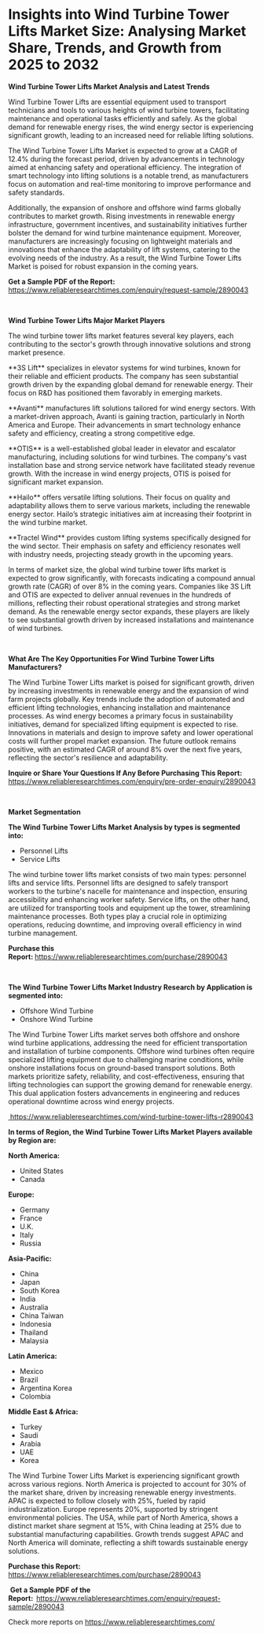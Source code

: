 <p><h1>Insights into Wind Turbine Tower Lifts Market Size: Analysing Market Share, Trends, and Growth from 2025 to 2032</h1></p><p><strong>Wind Turbine Tower Lifts Market Analysis and Latest Trends</strong></p>
<p><p>Wind Turbine Tower Lifts are essential equipment used to transport technicians and tools to various heights of wind turbine towers, facilitating maintenance and operational tasks efficiently and safely. As the global demand for renewable energy rises, the wind energy sector is experiencing significant growth, leading to an increased need for reliable lifting solutions. </p><p>The Wind Turbine Tower Lifts Market is expected to grow at a CAGR of 12.4% during the forecast period, driven by advancements in technology aimed at enhancing safety and operational efficiency. The integration of smart technology into lifting solutions is a notable trend, as manufacturers focus on automation and real-time monitoring to improve performance and safety standards.</p><p>Additionally, the expansion of onshore and offshore wind farms globally contributes to market growth. Rising investments in renewable energy infrastructure, government incentives, and sustainability initiatives further bolster the demand for wind turbine maintenance equipment. Moreover, manufacturers are increasingly focusing on lightweight materials and innovations that enhance the adaptability of lift systems, catering to the evolving needs of the industry. As a result, the Wind Turbine Tower Lifts Market is poised for robust expansion in the coming years.</p></p>
<p><strong>Get a Sample PDF of the Report:&nbsp;</strong> <a href="https://www.reliableresearchtimes.com/enquiry/request-sample/2890043?utm_campaign=2937&utm_medium=2&utm_source=Github&utm_content=ia&utm_term=14032025&utm_id=wind-turbine-tower-lifts">https://www.reliableresearchtimes.com/enquiry/request-sample/2890043</a></p>
<p>&nbsp;</p>
<p><strong>Wind Turbine Tower Lifts Major Market Players</strong></p>
<p><p>The wind turbine tower lifts market features several key players, each contributing to the sector's growth through innovative solutions and strong market presence.</p><p>**3S Lift** specializes in elevator systems for wind turbines, known for their reliable and efficient products. The company has seen substantial growth driven by the expanding global demand for renewable energy. Their focus on R&D has positioned them favorably in emerging markets.</p><p>**Avanti** manufactures lift solutions tailored for wind energy sectors. With a market-driven approach, Avanti is gaining traction, particularly in North America and Europe. Their advancements in smart technology enhance safety and efficiency, creating a strong competitive edge.</p><p>**OTIS** is a well-established global leader in elevator and escalator manufacturing, including solutions for wind turbines. The company's vast installation base and strong service network have facilitated steady revenue growth. With the increase in wind energy projects, OTIS is poised for significant market expansion.</p><p>**Hailo** offers versatile lifting solutions. Their focus on quality and adaptability allows them to serve various markets, including the renewable energy sector. Hailo’s strategic initiatives aim at increasing their footprint in the wind turbine market.</p><p>**Tractel Wind** provides custom lifting systems specifically designed for the wind sector. Their emphasis on safety and efficiency resonates well with industry needs, projecting steady growth in the upcoming years.</p><p>In terms of market size, the global wind turbine tower lifts market is expected to grow significantly, with forecasts indicating a compound annual growth rate (CAGR) of over 8% in the coming years. Companies like 3S Lift and OTIS are expected to deliver annual revenues in the hundreds of millions, reflecting their robust operational strategies and strong market demand. As the renewable energy sector expands, these players are likely to see substantial growth driven by increased installations and maintenance of wind turbines.</p></p>
<p>&nbsp;</p>
<p><strong>What Are The Key Opportunities For Wind Turbine Tower Lifts Manufacturers?</strong></p>
<p><p>The Wind Turbine Tower Lifts market is poised for significant growth, driven by increasing investments in renewable energy and the expansion of wind farm projects globally. Key trends include the adoption of automated and efficient lifting technologies, enhancing installation and maintenance processes. As wind energy becomes a primary focus in sustainability initiatives, demand for specialized lifting equipment is expected to rise. Innovations in materials and design to improve safety and lower operational costs will further propel market expansion. The future outlook remains positive, with an estimated CAGR of around 8% over the next five years, reflecting the sector's resilience and adaptability.</p></p>
<p><strong>Inquire or Share Your Questions If Any Before Purchasing This Report:</strong> <a href="https://www.reliableresearchtimes.com/enquiry/pre-order-enquiry/2890043?utm_campaign=2937&utm_medium=2&utm_source=Github&utm_content=ia&utm_term=14032025&utm_id=wind-turbine-tower-lifts">https://www.reliableresearchtimes.com/enquiry/pre-order-enquiry/2890043</a></p>
<p>&nbsp;</p>
<p><strong>Market Segmentation</strong></p>
<p><strong>The Wind Turbine Tower Lifts Market Analysis by types is segmented into:</strong></p>
<p><ul><li>Personnel Lifts</li><li>Service Lifts</li></ul></p>
<p><p>The wind turbine tower lifts market consists of two main types: personnel lifts and service lifts. Personnel lifts are designed to safely transport workers to the turbine's nacelle for maintenance and inspection, ensuring accessibility and enhancing worker safety. Service lifts, on the other hand, are utilized for transporting tools and equipment up the tower, streamlining maintenance processes. Both types play a crucial role in optimizing operations, reducing downtime, and improving overall efficiency in wind turbine management.</p></p>
<p><strong>Purchase this Report:&nbsp;</strong><a href="https://www.reliableresearchtimes.com/purchase/2890043?utm_campaign=2937&utm_medium=2&utm_source=Github&utm_content=ia&utm_term=14032025&utm_id=wind-turbine-tower-lifts">https://www.reliableresearchtimes.com/purchase/2890043</a></p>
<p>&nbsp;</p>
<p><strong>The Wind Turbine Tower Lifts Market Industry Research by Application is segmented into:</strong></p>
<p><ul><li>Offshore Wind Turbine</li><li>Onshore Wind Turbine</li></ul></p>
<p><p>The Wind Turbine Tower Lifts market serves both offshore and onshore wind turbine applications, addressing the need for efficient transportation and installation of turbine components. Offshore wind turbines often require specialized lifting equipment due to challenging marine conditions, while onshore installations focus on ground-based transport solutions. Both markets prioritize safety, reliability, and cost-effectiveness, ensuring that lifting technologies can support the growing demand for renewable energy. This dual application fosters advancements in engineering and reduces operational downtime across wind energy projects.</p></p>
<p><a href="https://www.reliableresearchtimes.com/wind-turbine-tower-lifts-r2890043?utm_campaign=2937&utm_medium=2&utm_source=Github&utm_content=ia&utm_term=14032025&utm_id=wind-turbine-tower-lifts">&nbsp;https://www.reliableresearchtimes.com/wind-turbine-tower-lifts-r2890043</a></p>
<p><strong>In terms of Region, the Wind Turbine Tower Lifts Market Players available by Region are:</strong></p>
<p>
    <p> <strong> North America: </strong>
        <ul>
            <li>United States</li>
            <li>Canada</li>
        </ul>
        </p> 
    <p> <strong> Europe: </strong>
        <ul>
            <li>Germany</li>
            <li>France</li>
            <li>U.K.</li>
            <li>Italy</li>
            <li>Russia</li>
        </ul>
        </p> 
    <p> <strong> Asia-Pacific: </strong>
        <ul>
            <li>China</li>
            <li>Japan</li>
            <li>South Korea</li>
            <li>India</li>
            <li>Australia</li>
            <li>China Taiwan</li>
            <li>Indonesia</li>
            <li>Thailand</li>
            <li>Malaysia</li>
        </ul>
        </p> 
    <p> <strong> Latin America: </strong>
        <ul>
            <li>Mexico</li>
            <li>Brazil</li>
            <li>Argentina Korea</li>
            <li>Colombia</li>
        </ul>
        </p> 
    <p> <strong> Middle East & Africa: </strong>
        <ul>
            <li>Turkey</li>
            <li>Saudi</li>
            <li>Arabia</li>
            <li>UAE</li>
            <li>Korea</li>
        </ul>
    </p>
    </p>
<p><p>The Wind Turbine Tower Lifts Market is experiencing significant growth across various regions. North America is projected to account for 30% of the market share, driven by increasing renewable energy investments. APAC is expected to follow closely with 25%, fueled by rapid industrialization. Europe represents 20%, supported by stringent environmental policies. The USA, while part of North America, shows a distinct market share segment at 15%, with China leading at 25% due to substantial manufacturing capabilities. Growth trends suggest APAC and North America will dominate, reflecting a shift towards sustainable energy solutions.</p></p>
<p><strong>Purchase this Report: </strong><a href="https://www.reliableresearchtimes.com/purchase/2890043?utm_campaign=2937&utm_medium=2&utm_source=Github&utm_content=ia&utm_term=14032025&utm_id=wind-turbine-tower-lifts">https://www.reliableresearchtimes.com/purchase/2890043</a></p>
<p>&nbsp;<strong>Get a Sample PDF of the Report:&nbsp;&nbsp;</strong><a href="https://www.reliableresearchtimes.com/enquiry/request-sample/2890043?utm_campaign=2937&utm_medium=2&utm_source=Github&utm_content=ia&utm_term=14032025&utm_id=wind-turbine-tower-lifts">https://www.reliableresearchtimes.com/enquiry/request-sample/2890043</a></p>
<p><strong></strong></p>
<p>Check more reports on <a href="https://www.reliableresearchtimes.com/?utm_campaign=2937&utm_medium=2&utm_source=Github&utm_content=ia&utm_term=14032025&utm_id=wind-turbine-tower-lifts">https://www.reliableresearchtimes.com/</a></p>